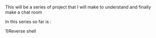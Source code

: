 This will be a series of project that I will make to understand and finally make a chat room


In this series so far is :


1)Reverse shell
